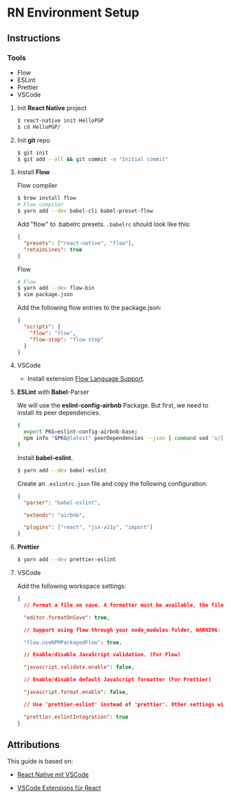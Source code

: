 # RN Environment Setup

## Instructions

### Tools

* Flow
* ESLint
* Prettier
* VSCode

1.  Init **React Native** project

    ```sh
    $ react-native init HelloPGP
    $ cd HelloPGP/
    ```

2.  Init **git** repo

    ```sh
    $ git init
    $ git add --all && git commit -m "Initial commit"
    ```

3.  Install **Flow**

    Flow compiler

    ```sh
    $ brew install flow
    # Flow compiler
    $ yarn add --dev babel-cli babel-preset-flow
    ```

    Add "flow" to .babelrc presets. `.babelrc` should look like this:

    ```json
    {
      "presets": ["react-native", "flow"],
      "retainLines": true
    }
    ```

    Flow

    ```sh
    # Flow
    $ yarn add --dev flow-bin
    $ vim package.json
    ```

    Add the following flow entries to the package.json:

    ```json
    {
      "scripts": {
        "flow": "flow",
        "flow-stop": "flow stop"
      }
    }
    ```

4.  VSCode

    * Install extension [Flow Language Support](https://marketplace.visualstudio.com/items?itemName=flowtype.flow-for-vscode).

5.  **ESLint** with **Babel**-Parser

    We will use the **eslint-config-airbnb** Package. But first, we need to install its peer dependencies.

    ```sh
    (
      export PKG=eslint-config-airbnb-base;
      npm info "$PKG@latest" peerDependencies --json | command sed 's/[\{\},]//g ; s/: /@/g' | xargs yarn add --dev "$PKG@latest"
    )
    ```

    Install **babel-eslint**.

    ```sh
    $ yarn add --dev babel-eslint
    ```

    Create an `.eslintrc.json` file and copy the following configuration:

    ```json
    {
      "parser": "babel-eslint",

      "extends": "airbnb",

      "plugins": ["react", "jsx-a11y", "import"]
    }
    ```

6.  **Prettier**

    ```sh
    $ yarn add --dev prettier-eslint
    ```

7.  VSCode

    Add the following workspace settings:

    ```json
    {
      // Format a file on save. A formatter must be available, the file must not be auto-saved, and editor must not be shutting down.

      "editor.formatOnSave": true,

      // Support using flow through your node_modules folder, WARNING: Checking this box is a security risk. When you open a project we will immediately run code contained within it.

      "flow.useNPMPackagedFlow": true,

      // Enable/disable JavaScript validation. (For Flow)

      "javascript.validate.enable": false,

      // Enable/disable default JavaScript formatter (For Prettier)

      "javascript.format.enable": false,

      // Use 'prettier-eslint' instead of 'prettier'. Other settings will only be fallbacks in case they could not be inferred from eslint rules.

      "prettier.eslintIntegration": true
    }
    ```

## Attributions

This guide is based on:

* [React Native mit VSCode](https://hackernoon.com/configure-eslint-prettier-and-flow-in-vs-code-for-react-development-c9d95db07213)

* [VSCode Extensions für React](https://medium.com/react-native-training/vscode-for-react-native-526ec4a368ce)
